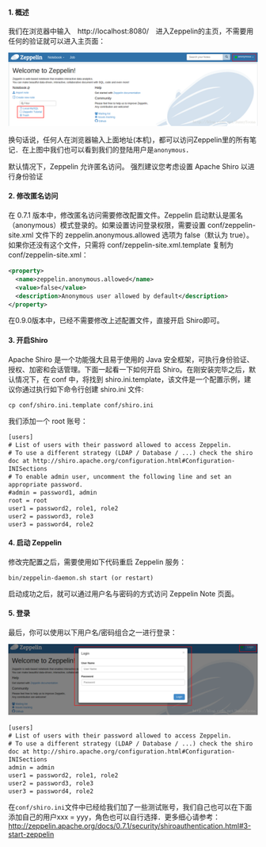 #### 1. 概述

我们在浏览器中输入　http://localhost:8080/　进入Zeppelin的主页，不需要用任何的验证就可以进入主页面：

![image](zeppelin-login-authority-1.png)

换句话说，任何人在浏览器输入上面地址(本机)，都可以访问Zeppelin里的所有笔记．在上图中我们也可以看到我们的登陆用户是`anonymous`．

默认情况下，Zeppelin 允许匿名访问。 强烈建议您考虑设置 Apache Shiro 以进行身份验证

#### 2. 修改匿名访问

在 0.7.1 版本中，修改匿名访问需要修改配置文件。Zeppelin 启动默认是匿名（anonymous）模式登录的。如果设置访问登录权限，需要设置 conf/zeppelin-site.xml 文件下的 zeppelin.anonymous.allowed 选项为 false（默认为 true）。如果你还没有这个文件，只需将 conf/zeppelin-site.xml.template 复制为 conf/zeppelin-site.xml：
```xml
<property>
  <name>zeppelin.anonymous.allowed</name>
  <value>false</value>
  <description>Anonymous user allowed by default</description>
</property>
```
在0.9.0版本中，已经不需要修改上述配置文件，直接开启 Shiro即可。

#### 3. 开启Shiro

Apache Shiro 是一个功能强大且易于使用的 Java 安全框架，可执行身份验证、授权、加密和会话管理。下面一起看一下如何开启 Shiro。在刚安装完毕之后，默认情况下，在 conf 中，将找到 shiro.ini.template，该文件是一个配置示例，建议你通过执行如下命令行创建 shiro.ini 文件:
```
cp conf/shiro.ini.template conf/shiro.ini
```
我们添加一个 root 账号：
```
[users]
# List of users with their password allowed to access Zeppelin.
# To use a different strategy (LDAP / Database / ...) check the shiro doc at http://shiro.apache.org/configuration.html#Configuration-INISections
# To enable admin user, uncomment the following line and set an appropriate password.
#admin = password1, admin
root = root
user1 = password2, role1, role2
user2 = password3, role3
user3 = password4, role2
```

#### 4. 启动 Zeppelin

修改完配置之后，需要使用如下代码重启 Zeppelin 服务：
```
bin/zeppelin-daemon.sh start (or restart)
```
启动成功之后，就可以通过用户名与密码的方式访问 Zeppelin Note 页面。

#### 5. 登录

最后，你可以使用以下用户名/密码组合之一进行登录：

![image](zeppelin-login-authority-2.png)

```
[users]
# List of users with their password allowed to access Zeppelin.
# To use a different strategy (LDAP / Database / ...) check the shiro doc at http://shiro.apache.org/configuration.html#Configuration-INISections
admin = admin
user1 = password2, role1, role2
user2 = password3, role3
user3 = password4, role2
```
在`conf/shiro.ini`文件中已经给我们加了一些测试账号，我们自己也可以在下面添加自己的用户xxx = yyy，角色也可以自行选择．更多细心请参考：http://zeppelin.apache.org/docs/0.7.1/security/shiroauthentication.html#3-start-zeppelin
